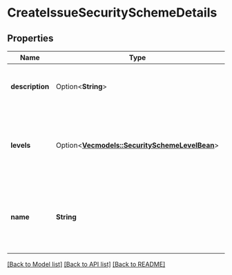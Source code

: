 # CreateIssueSecuritySchemeDetails

## Properties

Name | Type | Description | Notes
------------ | ------------- | ------------- | -------------
**description** | Option<**String**> | The description of the issue security scheme. | [optional]
**levels** | Option<[**Vec<models::SecuritySchemeLevelBean>**](SecuritySchemeLevelBean.md)> | The list of scheme levels which should be added to the security scheme. | [optional]
**name** | **String** | The name of the issue security scheme. Must be unique (case-insensitive). | 

[[Back to Model list]](../README.md#documentation-for-models) [[Back to API list]](../README.md#documentation-for-api-endpoints) [[Back to README]](../README.md)



